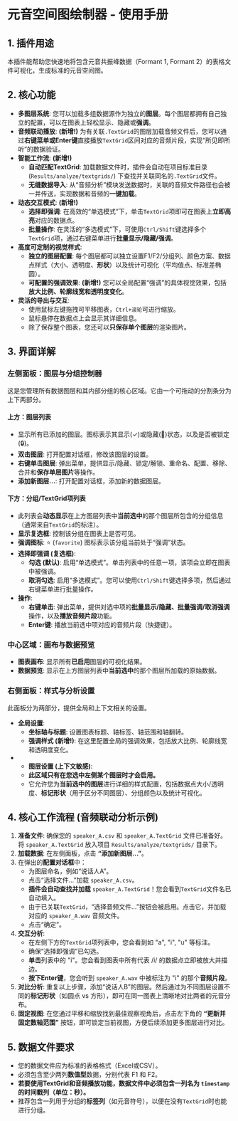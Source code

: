 # 元音空间图绘制器 - 使用手册

## 1. 插件用途

本插件能帮助您快速地将包含元音共振峰数据（Formant 1, Formant 2）的表格文件可视化，生成标准的元音空间图。
## 2. 核心功能

*   **多图层系统**: 您可以加载多组数据源作为独立的**图层**。每个图层都拥有自己独立的配置，可以在图表上轻松显示、隐藏或**强调**。
*   **音频联动播放**: **(新增!)** 为有关联`.TextGrid`的图层加载音频文件后，您可以通过**右键菜单或Enter键**直接播放`TextGrid`区间对应的音频片段，实现“所见即所听”的数据验证。
*   **智能工作流**: **(新增!)**
    *   **自动匹配TextGrid**: 加载数据文件时，插件会自动在项目标准目录 (`Results/analyze/textgrids/`) 下查找并关联同名的`.TextGrid`文件。
    *   **无缝数据导入**: 从“音频分析”模块发送数据时，关联的音频文件路径也会被一并传送，实现数据和音频的**一键加载**。
*   **动态交互模式**: **(新增!)**
    *   **选择即强调**: 在高效的“单选模式”下，单击`TextGrid`项即可在图表上**立即高亮**对应的数据点。
    *   **批量操作**: 在灵活的“多选模式”下，可使用`Ctrl/Shift`键选择多个`TextGrid`项，通过右键菜单进行**批量显示/隐藏/强调**。
*   **高度可定制的视觉样式**:
    *   **独立的图层配置**: 每个图层都可以独立设置F1/F2/分组列、颜色方案、数据点样式（大小、透明度、**形状**）以及统计可视化（平均值点、标准差椭圆）。
    *   **可配置的强调效果**: **(新增!)** 您可以全局配置“强调”的具体视觉效果，包括**放大比例、轮廓线宽和透明度变化**。
*   **灵活的导出与交互**:
    *   使用鼠标左键拖拽可平移图表，`Ctrl+滚轮`可进行缩放。
    *   鼠标悬停在数据点上会显示其详细信息。
    *   除了保存整个图表，您还可以**只保存单个图层**的渲染图片。

## 3. 界面详解

### 左侧面板：图层与分组控制器

这是您管理所有数据图层和其内部分组的核心区域。它由一个可拖动的分割条分为上下两部分。

#### 上方：图层列表

*   显示所有已添加的图层。图标表示其显示(✓)或隐藏(🚫)状态，以及是否被锁定(🔒)。
*   **双击图层**: 打开配置对话框，修改该图层的设置。
*   **右键单击图层**: 弹出菜单，提供显示/隐藏、锁定/解锁、重命名、配置、移除、合并和**保存单层图片**等操作。
*   **添加新图层...**: 打开配置对话框，添加新的数据图层。

#### 下方：分组/TextGrid项列表

*   此列表会**动态显示**在上方图层列表中**当前选中**的那个图层所包含的分组信息（通常来自`TextGrid`的标注）。
*   **显示复选框**: 控制该分组在图表上是否可见。
*   **强调图标**: ⭐ (`favorite`) 图标表示该分组当前处于“强调”状态。
*   **选择即强调 (复选框)**:
    *   **勾选 (默认)**: 启用“单选模式”。单击列表中的任意一项，该项会立即在图表中被强调。
    *   **取消勾选**: 启用“多选模式”。您可以使用`Ctrl/Shift`键选择多项，然后通过右键菜单进行批量操作。
*   **操作**:
    *   **右键单击**: 弹出菜单，提供对选中项的**批量显示/隐藏、批量强调/取消强调**操作，以及**播放音频片段**功能。
    *   **Enter键**: 播放当前选中项对应的音频片段（快捷键）。

### 中心区域：画布与数据预览

*   **图表画布**: 显示所有**已启用**图层的可视化结果。
*   **数据预览**: 显示在上方图层列表中**当前选中**的那个图层所加载的原始数据。

### 右侧面板：样式与分析设置

此面板分为两部分，提供全局和上下文相关的设置。

*   **全局设置**:
    *   **坐标轴与标题**: 设置图表标题、轴标签、轴范围和轴翻转。
    *   **强调样式 (新增!)**: 在这里配置全局的强调效果，包括放大比例、轮廓线宽和透明度变化。
*   *   **图层设置 (上下文敏感)**:
    *   **此区域只有在您选中左侧某个图层时才会启用。**
    *   它允许您为**当前选中的图层**进行详细的样式配置，包括数据点大小/透明度、**标记形状**（用于区分不同图层）、分组颜色以及统计可视化。

## 4. 核心工作流程 (音频联动分析示例)

1.  **准备文件**: 确保您的 `speaker_A.csv` 和 `speaker_A.TextGrid` 文件已准备好。将 `speaker_A.TextGrid` 放入项目 `Results/analyze/textgrids/` 目录下。
2.  **加载数据**: 在左侧面板，点击 **“添加新图层...”**。
3.  在弹出的**配置对话框**中：
    *   为图层命名，例如“说话人A”。
    *   点击“选择文件...”加载 `speaker_A.csv`。
    *   **插件会自动查找并加载** `speaker_A.TextGrid`！您会看到`TextGrid`文件名已自动填入。
    *   由于已关联`TextGrid`，“选择音频文件...”按钮会被启用。点击它，并加载对应的 `speaker_A.wav` 音频文件。
    *   点击“确定”。
4.  **交互分析**:
    *   在左侧下方的`TextGrid`项列表中，您会看到如 "a", "i", "u" 等标注。
    *   确保“选择即强调”已勾选。
    *   **单击**列表中的 "i"。您会看到图表中所有代表 /i/ 的数据点立即被放大并描边。
    *   **按下Enter键**，您会听到 `speaker_A.wav` 中被标注为 "i" 的那个**音频片段**。
5.  **对比分析**: 重复以上步骤，添加“说话人B”的图层。然后通过为不同图层设置不同的**标记形状**（如圆点 vs 方形），即可在同一图表上清晰地对比两者的元音分布。
6.  **固定视图**: 在您通过平移和缩放找到最佳观察视角后，点击左下角的 **“更新并固定数轴范围”** 按钮，即可锁定当前视图，方便后续添加更多图层进行对比。

## 5. 数据文件要求

-   您的数据文件应为标准的表格格式（Excel或CSV）。
-   必须包含至少两列**数值型**数据，分别代表 F1 和 F2。
-   **若要使用TextGrid和音频播放功能，数据文件中必须包含一列名为 `timestamp` 的时间戳列（单位：秒）。**
-   推荐包含一列用于分组的**标签列**（如元音符号），以便在没有`TextGrid`时也能进行分组。